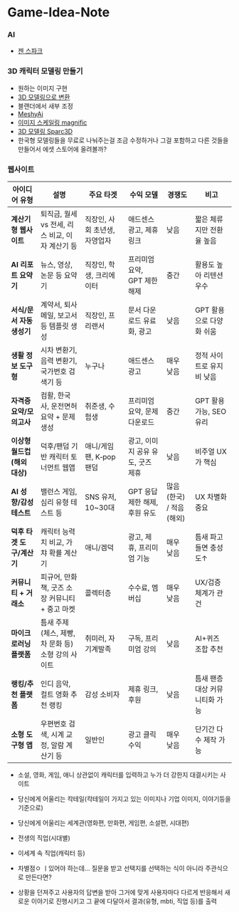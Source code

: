 # Game-Idea-Note

### AI
- [젠 스파크](https://www.genspark.ai/)

### 3D 캐릭터 모델링 만들기
- 원하는 이미지 구현
- [3D 모델링으로 변환](https://huggingface.co/spaces/JeffreyXiang/TRELLIS)
- 블랜더에서 새부 조정
- [MeshyAi](https://www.meshy.ai/)
- [이미지 스케일링 magnific](https://magnific.ai/?via=gryun)
- [3D 모델링 Sparc3D](https://huggingface.co/spaces/ilcve21/Sparc3D)
- 한국형 모델링들을 무료로 나눠주는걸 조금 수정하거나 그걸 포함하고 다른 것들을 만들어서 에셋 스토어에 올려볼까?


### 웹사이트
| 아이디어 유형            | 설명                              | 주요 타겟             | 수익 모델                | 경쟁도             | 비고                |
| ------------------ | ------------------------------- | ----------------- | -------------------- | --------------- | ----------------- |
| **계산기형 웹사이트**      | 퇴직금, 월세 vs 전세, 리스 비교, 이자 계산기 등  | 직장인, 사회 초년생, 자영업자 | 애드센스 광고, 제휴 링크       | 낮음              | 짧은 체류지만 전환율 높음    |
| **AI 리포트 요약기**     | 뉴스, 영상, 논문 등 요약기                | 직장인, 학생, 크리에이터    | 프리미엄 요약, GPT 제한 해제   | 중간              | 활용도 높아 리텐션 우수     |
| **서식/문서 자동 생성기**   | 계약서, 퇴사 메일, 보고서 등 템플릿 생성        | 직장인, 프리랜서         | 문서 다운로드 유료화, 광고      | 낮음              | GPT 활용으로 다양화 쉬움   |
| **생활 정보 도구형**      | 시차 변환기, 음력 변환기, 국가번호 검색기 등      | 누구나               | 애드센스 광고              | 매우 낮음           | 정적 사이트로 유지비 낮음    |
| **자격증 요약/모의고사**    | 컴활, 한국사, 운전면허 요약 + 문제 생성        | 취준생, 수험생          | 프리미엄 요약, 문제 다운로드     | 중간              | GPT 활용 가능, SEO 유리 |
| **이상형 월드컵(해외 대상)** | 덕후/팬덤 기반 캐릭터 토너먼트 웹앱            | 애니/게임 팬, K‑pop 팬덤 | 광고, 이미지 공유 유도, 굿즈 제휴 | 낮음              | 비주얼 UX가 핵심        |
| **AI 성향/감성 테스트**   | 밸런스 게임, 심리 유형 테스트 등             | SNS 유저, 10\~30대   | GPT 응답 제한 해제, 후원 유도  | 많음(한국) / 적음(해외) | UX 차별화 중요         |
| **덕후 타겟 도구/계산기**   | 캐릭터 능력치 비교, 가챠 확률 계산기           | 애니/겜덕             | 광고, 제휴, 프리미엄 기능      | 매우 낮음           | 틈새 파고들면 충성도↑      |
| **커뮤니티 + 거래소**     | 피규어, 만화책, 굿즈 소장 커뮤니티 + 중고 마켓    | 콜렉터층              | 수수료, 멤버십             | 매우 낮음           | UX/검증 체계가 관건      |
| **마이크로러닝 플랫폼**     | 틈새 주제(체스, 제빵, 차 문화 등) 소형 강의 사이트 | 취미러, 자기계발족        | 구독, 프리미엄 강의          | 낮음              | AI+퀴즈 조합 추천       |
| **랭킹/추천 플랫폼**      | 인디 음악, 컬트 영화 추천 랭킹              | 감성 소비자            | 제휴 링크, 후원            | 낮음              | 틈새 팬층 대상 커뮤니티화 가능 |
| **소형 도구형 앱**       | 우편번호 검색, 시계 교정, 알람 계산기 등        | 일반인               | 광고 클릭 수익             | 매우 낮음           | 단기간 다수 제작 가능      |


- 소설, 영화, 게임, 애니 상관없이 캐릭터를 입력하고 누가 더 강한지 대결시키는 사이트
- 당신에게 어울리는 칵테일(칵테일이 가지고 있는 이미지나 기업 이미지, 이야기등을 기준으로)
- 당신에게 어울리는 세계관(영화편, 만화편, 게임편, 소설편, 시대편)
- 전생의 직업(시대별)
- 이세계 속 직업(캐릭터 등)

- 차별점ㅇ ㅣ있어야 하는데... 질문을 받고 선택지를 선택하는 식이 아니라 주관식으로 만든다면?
- 상황을 던져주고 사용자의 답변을 받아 그거에 맞게 사용자마다 다르게 반응해서 새로운 이야기로 진행시키고 그 끝에 다달아서 결과(유형, mbti, 직업 등)를 출력
